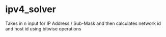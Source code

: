 # ipv4_solver
Takes in n input for IP Address / Sub-Mask and then calculates network id and host id using bitwise operations
